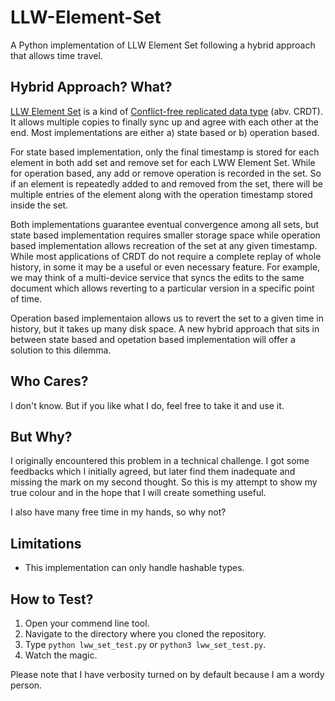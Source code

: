 # LLW-Element-Set

A Python implementation of LLW Element Set following a hybrid approach that allows time travel.

## Hybrid Approach?  What?

[LLW Element Set](https://en.wikipedia.org/wiki/Conflict-free_replicated_data_type#LWW-Element-Set_(Last-Write-Wins-Element-Set)) is a kind of [Conflict-free replicated data type](https://en.wikipedia.org/wiki/Conflict-free_replicated_data_type) (abv. CRDT).  It allows multiple copies to finally sync up and agree with each other at the end.  Most implementations are either a) state based or b) operation based.

For state based implementation, only the final timestamp is stored for each element in both add set and remove set for each LWW Element Set.  While for operation based, any add or remove operation is recorded in the set.  So if an element is repeatedly added to and removed from the set, there will be multiple entries of the element along with the operation timestamp stored inside the set.

Both implementations guarantee eventual convergence among all sets, but state based implementation requires smaller storage space while operation based implementation allows recreation of the set at any given timestamp.  While most applications of CRDT do not require a complete replay of whole history, in some it may be a useful or even necessary feature.  For example, we may think of a multi-device service that syncs the edits to the same document which allows reverting to a particular version in a specific point of time.

Operation based implementaion allows us to revert the set to a given time in history, but it takes up many disk space.  A new hybrid approach that sits in between state based and opetation based implementation will offer a solution to this dilemma.

## Who Cares?

I don't know.  But if you like what I do, feel free to take it and use it.

## But Why?

I originally encountered this problem in a technical challenge.  I got some feedbacks which I initially agreed, but later find them inadequate and missing the mark on my second thought.  So this is my attempt to show my true colour and in the hope that I will create something useful.

I also have many free time in my hands, so why not?

## Limitations

- This implementation can only handle hashable types.

## How to Test?

1. Open your commend line tool.
2. Navigate to the directory where you cloned the repository.
3. Type `python lww_set_test.py` or `python3 lww_set_test.py`.
4. Watch the magic.

Please note that I have verbosity turned on by default because I am a wordy person.